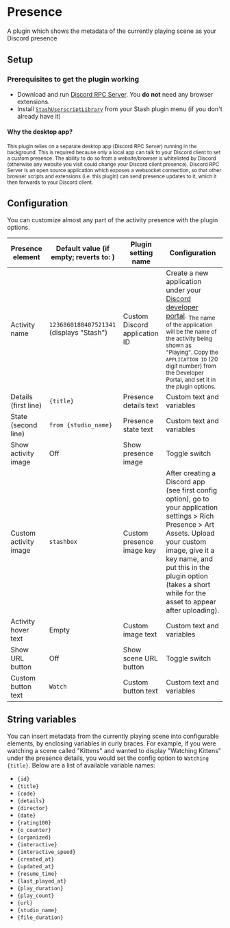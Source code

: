 # Presence

A plugin which shows the metadata of the currently playing scene as your Discord presence

## Setup
### Prerequisites to get the plugin working
- Download and run [Discord RPC Server](https://github.com/lolamtisch/Discord-RPC-Extension/releases). You **do not** need any browser extensions.
- Install [`StashUserscriptLibrary`](https://github.com/stashapp/CommunityScripts/tree/main/plugins/stashUserscriptLibrary) from your Stash plugin menu (if you don't already have it)

#### Why the desktop app?
<sub>
This plugin relies on a separate desktop app (Discord RPC Server) running in the background. This is required because only a local app can talk to your Discord client to set a custom presence. The ability to do so from a website/browser is whitelisted by Discord (otherwise any website you visit could change your Discord client presence). Discord RPC Server is an open source application which exposes a websocket connection, so that other browser scripts and extensions (i.e. this plugin) can send presence updates to it, which it then forwards to your Discord client.
</sub>

## Configuration
You can customize almost any part of the activity presence with the plugin options.

| Presence element      | Default value (if empty; reverts to: )  | Plugin setting name           | Configuration |
| --------------------- | --------------------------------------- | ----------------------------- | ------------- |
| Activity name         | `1236860180407521341` (displays "Stash") | Custom Discord application ID | Create a new application under your [Discord developer portal](https://discord.com/developers/applications). <sub>The name of the application will be the name of the activity being shown as "Playing". Copy the `APPLICATION ID` (20 digit number) from the Developer Portal, and set it in the plugin options.</sub> |
| Details (first line)  | `{title}`                           | Presence details text         | Custom text and variables |
| State (second line)   | `from {studio_name}`                     | Presence state text           | Custom text and variables |
| Show activity image   | Off                                     | Show presence image           | Toggle switch |
| Custom activity image | `stashbox`                              | Custom presence image key     | After creating a Discord app (see first config option), go to your application settings > Rich Presence > Art Assets. Upload your custom image, give it a key name, and put this in the plugin option (takes a short while for the asset to appear after uploading). |
| Activity hover text   | Empty                                   | Custom image text             | Custom text and variables |
| Show URL button       | Off                                     | Show scene URL button         | Toggle switch |
| Custom button text    | `Watch`                                 | Custom button text            | Custom text and variables |

## String variables
You can insert metadata from the currently playing scene into configurable elements, by enclosing variables in curly braces.
For example, if you were watching a scene called "Kittens" and wanted to display "Watching Kittens" under the presence details, you would set the config option to `Watching {title}`.
Below are a list of available variable names:
- `{id}`
- `{title}`
- `{code}`
- `{details}`
- `{director}`
- `{date}`
- `{rating100}`
- `{o_counter}`
- `{organized}`
- `{interactive}`
- `{interactive_speed}`
- `{created_at}`
- `{updated_at}`
- `{resume_time}`
- `{last_played_at}`
- `{play_duration}`
- `{play_count}`
- `{url}`
- `{studio_name}`
- `{file_duration}`
